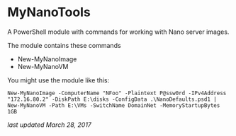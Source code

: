 # MyNanoTools
A PowerShell module with commands for working with Nano server images.

The module contains these commands

* New-MyNanoImage
* New-MyNanoVM


You might use the module like this:

```
New-MyNanoImage -ComputerName "NFoo" -Plaintext P@ssw0rd -IPv4Address "172.16.80.2" -DiskPath E:\disks -ConfigData .\NanoDefaults.psd1 | 
New-MyNanoVM -Path E:\VMs -SwitchName DomainNet -MemoryStartupBytes 1GB
```

*last updated March 28, 2017*
